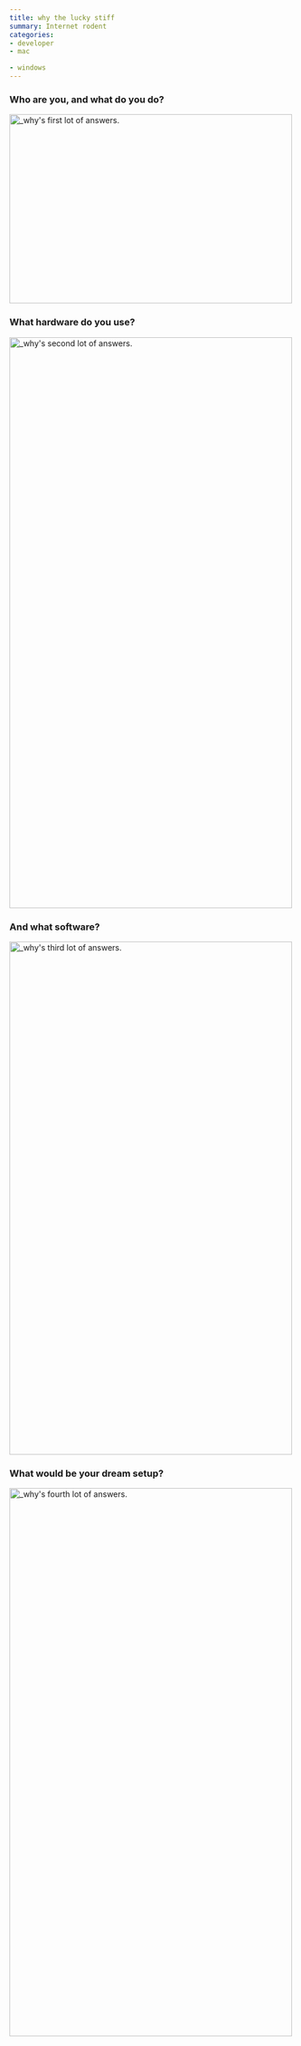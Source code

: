 ```yaml
---
title: why the lucky stiff
summary: Internet rodent
categories:
- developer
- mac

- windows
---
```


### Who are you, and what do you do?

<img src="/images/interviews/why/1.jpg" width="500" height="334" alt="_why's first lot of answers." class="detail">

### What hardware do you use?

<img src="/images/interviews/why/2.jpg" width="500" height="1008" alt="_why's second lot of answers." class="detail">

### And what software?

<img src="/images/interviews/why/3.jpg" width="500" height="906" alt="_why's third lot of answers." class="detail">

### What would be your dream setup?

<img src="/images/interviews/why/4.jpg" width="500" height="968" alt="_why's fourth lot of answers." class="detail">